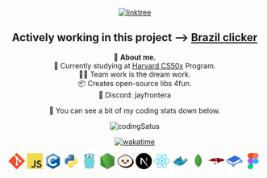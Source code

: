 <div align="center">

[![linktree](https://img.shields.io/badge/Contact%20ME-white?style=for-the-badge&logo=Linktree&logoColor=black)](https://linktr.ee/jay.frontera)

## Actively working in this project --> [Brazil clicker](https://github.com/JoaoCheddarLima/brazil-clicker)

👋 **About me.**  
🛵 Currently studying at [Harvard CS50x](https://pll.harvard.edu/course/cs50-introduction-computer-science) Program.  
🧑‍💻 Team work is the dream work.  
📦 Creates open-source libs 4fun.  
🔗 Discord: jayfrontera

🔗 You can see a bit of my coding stats down below.  

![codingSatus](https://github-readme-stats.vercel.app/api/wakatime?username=jvrl18&layout=compact&langs_count=8)
  
[![wakatime](https://wakatime.com/badge/user/c7a5e8d6-0c47-451a-affe-b7735e691e04.svg?style=for-the-badge)](https://wakatime.com/@c7a5e8d6-0c47-451a-affe-b7735e691e04)


<img width="32" src="https://raw.githubusercontent.com/devicons/devicon/master/icons/git/git-original.svg" alt="Git">
<img  width="32" src="https://raw.githubusercontent.com/devicons/devicon/master/icons/javascript/javascript-original.svg" alt="Javascript">
<img width="32" src="https://raw.githubusercontent.com/devicons/devicon/master/icons/c/c-original.svg" alt="C">
<img width="32" src="https://raw.githubusercontent.com/devicons/devicon/master/icons/python/python-original.svg" alt="Phyton">
<img width="32" src="https://raw.githubusercontent.com/devicons/devicon/master/icons/go/go-original.svg" alt="GO">
<img width="32" src="https://raw.githubusercontent.com/devicons/devicon/master/icons/nodejs/nodejs-original.svg" alt="NodeJS">
<img width="32" src="https://raw.githubusercontent.com/devicons/devicon/master/icons/bun/bun-original.svg" alt="bun">
<img width="32" src="https://raw.githubusercontent.com/devicons/devicon/master/icons/nextjs/nextjs-original.svg" alt="NextJS">
<img width="32" src="https://raw.githubusercontent.com/devicons/devicon/master/icons/react/react-original.svg" alt="NextJS">
<img width="32" src="https://raw.githubusercontent.com/devicons/devicon/master/icons/docker/docker-original.svg" alt="Docker">
<img width="32" src="https://raw.githubusercontent.com/devicons/devicon/master/icons/mongodb/mongodb-original.svg" alt="MongoDB">
<img width="32" src="https://raw.githubusercontent.com/devicons/devicon/master/icons/mongoose/mongoose-original.svg" alt="mongoose">
<img width="32" src="https://raw.githubusercontent.com/devicons/devicon/master/icons/gitbook/gitbook-original.svg" alt="gitbook">
<img width="32" src="https://raw.githubusercontent.com/devicons/devicon/master/icons/figma/figma-original.svg" alt="figma">

</div>
